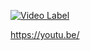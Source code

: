 
[![Video Label](http://img.youtube.com/vi/4hlaHLhszQo/0.jpg)](https://youtu.be/4hlaHLhszQo)

https://youtu.be/
